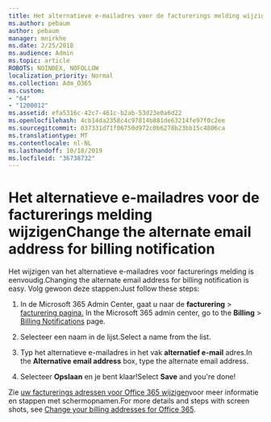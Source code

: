 ```yaml
---
title: Het alternatieve e-mailadres voor de facturerings melding wijzigen
ms.author: pebaum
author: pebaum
manager: mnirkhe
ms.date: 2/25/2018
ms.audience: Admin
ms.topic: article
ROBOTS: NOINDEX, NOFOLLOW
localization_priority: Normal
ms.collection: Adm_O365
ms.custom:
- "64"
- "1200012"
ms.assetid: efa5316c-42c7-461c-b2ab-53d23e0a6d22
ms.openlocfilehash: 4cb14da2358c4c97814b881de63214fe97f0c2ee
ms.sourcegitcommit: 037331d71f06750d972c0b6278b23bb15c4806ca
ms.translationtype: MT
ms.contentlocale: nl-NL
ms.lasthandoff: 10/18/2019
ms.locfileid: "36738732"
---
```

# <a name="change-the-alternate-email-address-for-billing-notification"></a><span data-ttu-id="8c147-102">Het alternatieve e-mailadres voor de facturerings melding wijzigen</span><span class="sxs-lookup"><span data-stu-id="8c147-102">Change the alternate email address for billing notification</span></span>

<span data-ttu-id="8c147-103">Het wijzigen van het alternatieve e-mailadres voor facturerings melding is eenvoudig.</span><span class="sxs-lookup"><span data-stu-id="8c147-103">Changing the alternate email address for billing notification is easy.</span></span> <span data-ttu-id="8c147-104">Volg gewoon deze stappen:</span><span class="sxs-lookup"><span data-stu-id="8c147-104">Just follow these steps:</span></span>
  
1. <span data-ttu-id="8c147-105">In de Microsoft 365 Admin Center, gaat u naar de **facturering** \> [facturering pagina.](https://go.microsoft.com/fwlink/p/?linkid=853212)  </span><span class="sxs-lookup"><span data-stu-id="8c147-105">In the Microsoft 365 admin center, go to the **Billing** \>  [Billing Notifications](https://go.microsoft.com/fwlink/p/?linkid=853212) page.</span></span>

2. <span data-ttu-id="8c147-106">Selecteer een naam in de lijst.</span><span class="sxs-lookup"><span data-stu-id="8c147-106">Select a name from the list.</span></span>

3. <span data-ttu-id="8c147-107">Typ het alternatieve e-mailadres in het vak **alternatief e-mail** adres.</span><span class="sxs-lookup"><span data-stu-id="8c147-107">In the **Alternative email address** box, type the alternate email address.</span></span>

4. <span data-ttu-id="8c147-108">Selecteer **Opslaan** en je bent klaar!</span><span class="sxs-lookup"><span data-stu-id="8c147-108">Select **Save** and you're done!</span></span>

<span data-ttu-id="8c147-109">Zie [uw facturerings adressen voor Office 365 wijzigen](https://docs.microsoft.com/office365/admin/subscriptions-and-billing/change-your-billing-addresses)voor meer informatie en stappen met schermopnamen.</span><span class="sxs-lookup"><span data-stu-id="8c147-109">For more details and steps with screen shots, see [Change your billing addresses for Office 365](https://docs.microsoft.com/office365/admin/subscriptions-and-billing/change-your-billing-addresses).</span></span>
  